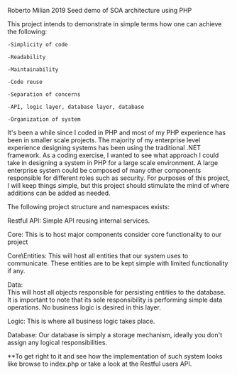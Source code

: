 Roberto Milian 2019
Seed demo of SOA architecture using PHP

This project intends to demonstrate in simple terms how one can achieve the following:

    -Simplicity of code
    
    -Readability
    
    -Maintainability
    
    -Code reuse
    
    -Separation of concerns
    
	-API, logic layer, database layer, database
	
    -Organization of system
    
It's been a while since I coded in PHP and most of my PHP experience has been in smaller scale projects. 
The majority of my enterprise level experience designing systems has been using the traditional .NET framework. 
As a coding exercise, I wanted to see what approach I could take in designing a system in PHP for a large scale environment. 
A large enterprise system could be composed of many other components responsible for different roles such as security. 
For purposes of this project, I will keep things simple, but this project should stimulate the mind of where additions can be added as needed.

The following project structure and namespaces exists:

Restful API: Simple API reusing internal services.

Core: This is to host major components consider core functionality to our project

Core\Entities: This will host all entities that our system uses to communicate. These entities are to be kept simple with limited functionality if any.

Data:  
    This will host all objects responsible for persisting entities to the database. 
    It is important to note that its sole responsibility is performing simple data operations.
    No business logic is desired in this layer.
    
Logic: This is where all business logic takes place. 

Database: Our database is simply a storage mechanism, ideally you don't assign any logical responsibilities.


**To get right to it and see how the implementation of such system looks like browse to index.php or take a look at the Restful users API.
